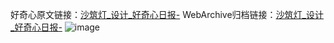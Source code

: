 好奇心原文链接：[沙筑灯_设计_好奇心日报-](https://www.qdaily.com/articles/2234.html)
WebArchive归档链接：[沙筑灯_设计_好奇心日报-](http://web.archive.org/web/20190623151011/https://www.qdaily.com/articles/2234.html)
![image](http://ww3.sinaimg.cn/large/007d5XDply1g3vbycf4hoj30u02qlh2s)